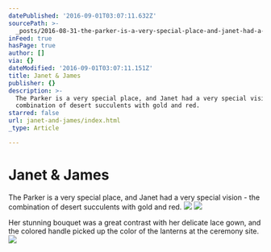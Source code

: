 ```yaml
---
datePublished: '2016-09-01T03:07:11.632Z'
sourcePath: >-
  _posts/2016-08-31-the-parker-is-a-very-special-place-and-janet-had-a-very-spe.md
inFeed: true
hasPage: true
author: []
via: {}
dateModified: '2016-09-01T03:07:11.151Z'
title: Janet & James
publisher: {}
description: >-
  The Parker is a very special place, and Janet had a very special vision - the
  combination of desert succulents with gold and red.
starred: false
url: janet-and-james/index.html
_type: Article

---
```

# Janet & James

The Parker is a very special place, and Janet had a very special vision - the combination of desert succulents with gold and red.
![](https://the-grid-user-content.s3-us-west-2.amazonaws.com/9f526ed0-b2c2-46f9-b5bb-21f03637d067.jpg)
![](https://the-grid-user-content.s3-us-west-2.amazonaws.com/43409964-a814-4ba4-bc4e-0a16cb53d0ba.jpg)

Her stunning bouquet was a great contrast with her delicate lace gown, and the colored handle picked up the color of the lanterns at the ceremony site.
![](https://the-grid-user-content.s3-us-west-2.amazonaws.com/479e623b-219e-463f-87a2-896f27ce9b93.jpg)